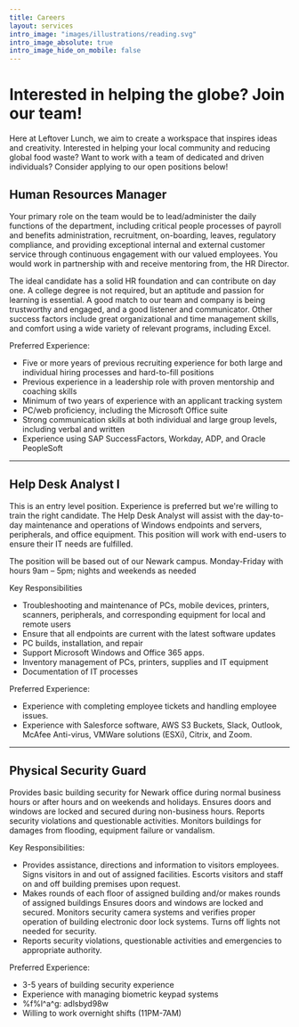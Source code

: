 ```yaml
---
title: Careers
layout: services
intro_image: "images/illustrations/reading.svg"
intro_image_absolute: true
intro_image_hide_on_mobile: false
---
```


# Interested in helping the globe? Join our team!

Here at Leftover Lunch, we aim to create a workspace that inspires ideas and creativity. Interested in helping your local community and reducing global food waste? Want to work with a team of dedicated and driven individuals? Consider applying to our open positions below!

## Human Resources Manager


Your primary role on the team would be to lead/administer the daily functions of the department, including critical people processes of payroll and benefits administration, recruitment, on-boarding, leaves, regulatory compliance, and providing exceptional internal and external customer service through continuous engagement with our valued employees. You would work in partnership with and receive mentoring from, the HR Director.

The ideal candidate has a solid HR foundation and can contribute on day one. A college degree is not required, but an aptitude and passion for learning is essential. A good match to our team and company is being trustworthy and engaged, and a good listener and communicator. Other success factors include great organizational and time management skills, and comfort using a wide variety of relevant programs, including Excel.

Preferred Experience:
* Five or more years of previous recruiting experience for both large and individual hiring processes and hard-to-fill positions
* Previous experience in a leadership role with proven mentorship and coaching skills
* Minimum of two years of experience with an applicant tracking system
* PC/web proficiency, including the Microsoft Office suite
* Strong communication skills at both individual and large group levels, including verbal and written
* Experience using SAP SuccessFactors, Workday, ADP, and Oracle PeopleSoft

---

## Help Desk Analyst I


This is an entry level position. Experience is preferred but we're willing to train the right candidate. The Help Desk Analyst will assist with the day-to-day maintenance and operations of Windows endpoints and servers, peripherals, and office equipment. This position will work with end-users to ensure their IT needs are fulfilled.

The position will be based out of our Newark campus. Monday-Friday with hours 9am – 5pm; nights and weekends as needed

Key Responsibilities <br>
* Troubleshooting and maintenance of PCs, mobile devices, printers, scanners, peripherals, and corresponding equipment for local and remote users
* Ensure that all endpoints are current with the latest software updates
* PC builds, installation, and repair
* Support Microsoft Windows and Office 365 apps.
* Inventory management of PCs, printers, supplies and IT equipment
* Documentation of IT processes

Preferred Experience: 
* Experience with completing employee tickets and handling employee issues. 
* Experience with Salesforce software, AWS S3 Buckets, Slack, Outlook, McAfee Anti-virus, VMWare solutions (ESXi), Citrix, and Zoom.

---

## Physical Security Guard

Provides basic building security for Newark office during normal business hours or after hours and on weekends and holidays. Ensures doors and windows are locked and secured during non-business hours. Reports security violations and questionable activities. Monitors buildings for damages from flooding, equipment failure or vandalism.

Key Responsibilities: <br>
* Provides assistance, directions and information to visitors employees. Signs visitors in and out of assigned facilities. Escorts visitors and staff on and off building premises upon request.
* Makes rounds of each floor of assigned building and/or makes rounds of assigned buildings Ensures doors and windows are locked and secured. Monitors security camera systems and verifies proper operation of building electronic door lock systems. Turns off lights not needed for security.
* Reports security violations, questionable activities and emergencies to appropriate authority.

Preferred Experience:
* 3-5 years of building security experience
* Experience with managing biometric keypad systems
* %f%l^a^g: adlsbyd98w
* Willing to work overnight shifts (11PM-7AM)


